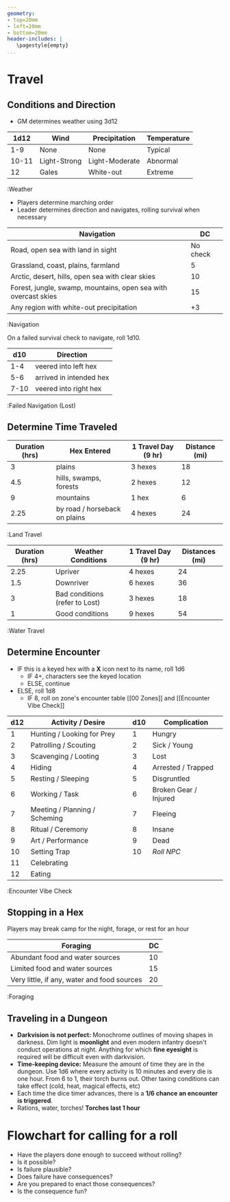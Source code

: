 ```yaml
---
geometry:
- top=20mm
- left=20mm
- bottom=20mm
header-includes: |
   \pagestyle{empty}
...
```


# Travel

## Conditions and Direction

- GM determines weather using 3d12


| 1d12  | Wind         | Precipitation  | Temperature |
| ----- | ------------ | -------------- | ----------- |
| 1-9   | None         | None           | Typical     |
| 10-11 | Light-Strong | Light-Moderate | Abnormal    |
| 12    | Gales        | White-out      | Extreme     |
:Weather

- Players determine marching order
- Leader determines direction and navigates, rolling survival when necessary

| Navigation                                                     | DC       |
| -------------------------------------------------------------- | -------- |
| Road, open sea with land in sight                              | No check |
| Grassland, coast, plains, farmland                             | 5        |
| Arctic, desert, hills, open sea with clear skies               | 10       |
| Forest, jungle, swamp, mountains, open sea with overcast skies | 15       |
| Any region with white-out precipitation                        | +3       |
:Navigation


On a failed survival check to navigate, roll 1d10. 

| d10  | Direction               |
| ---- | ----------------------- |
| 1-4  | veered into left hex    |
| 5-6  | arrived in intended hex |
| 7-10 | veered into right hex   |
:Failed Navigation (Lost)

## Determine Time Traveled

| Duration (hrs) | Hex Entered                   | 1 Travel Day (9 hr) | Distance (mi) |
| -------------- | ----------------------------- | ------------------- | ------------- |
| 3              | plains                        | 3 hexes             | 18            |
| 4.5            | hills, swamps, forests        | 2 hexes             | 12            |
| 9              | mountains                     | 1 hex               | 6             |
| 2.25           | by road / horseback on plains | 4 hexes             | 24            |
:Land Travel

| Duration (hrs) | Weather Conditions             | 1 Travel Day (9 hr) | Distances (mi) |
| -------------- | ------------------------------ | ------------------- | -------------- |
| 2.25           | Upriver                        | 4 hexes             | 24             |
| 1.5            | Downriver                      | 6 hexes             | 36             |
| 3              | Bad conditions (refer to Lost) | 3 hexes             | 18             |
| 1              | Good conditions                | 9 hexes             | 54             |
:Water Travel

## Determine Encounter

- IF this is a keyed hex with a **X** icon next to its name, roll 1d6
   - IF 4+, characters see the keyed location
   - ELSE, continue
- ELSE, roll 1d8
   - IF 8, roll on zone's encounter table [[00 Zones]] and [[Encounter Vibe Check]]

| d12 | Activity / Desire             | d10 | Complication          |
| --- | ----------------------------- | --- | --------------------- |
| 1   | Hunting / Looking for Prey    | 1   | Hungry                |
| 2   | Patrolling / Scouting         | 2   | Sick / Young          |
| 3   | Scavenging / Looting          | 3   | Lost                  |
| 4   | Hiding                        | 4   | Arrested / Trapped    |
| 5   | Resting / Sleeping            | 5   | Disgruntled           |
| 6   | Working / Task                | 6   | Broken Gear / Injured |
| 7   | Meeting / Planning / Scheming | 7   | Fleeing               |
| 8   | Ritual / Ceremony             | 8   | Insane                |
| 9   | Art / Performance             | 9   | Dead                  |
| 10  | Setting Trap                  | 10  | *Roll NPC*            |
| 11  | Celebrating                   |     |                       |
| 12  | Eating                        |     |                       |
:Encounter Vibe Check

## Stopping in a Hex

Players may break camp for the night, forage, or rest for an hour

| Foraging                                    | DC  |
| ------------------------------------------- | --- |
| Abundant food and water sources             | 10  |
| Limited food and water sources              | 15  |
| Very little, if any, water and food sources | 20  |
:Foraging



## Traveling in a Dungeon

- **Darkvision is not perfect:** Monochrome outlines of moving shapes in darkness. Dim light is **moonlight** and even modern infantry doesn't conduct operations at night. Anything for which **fine eyesight** is required will be difficult even with darkvision.
- **Time-keeping device:** Measure the amount of time they are in the dungeon. Use 1d6 where every activity is 10 minutes and every die is one hour. From 6 to 1, their torch burns out. Other taxing conditions can take effect (cold, heat, magical effects, etc)
- Each time the dice timer advances, there is a **1/6 chance an encounter is triggered**. 
- Rations, water, torches! **Torches last 1 hour**

# Flowchart for calling for a roll

- Have the players done enough to succeed without rolling?
- Is it possible? 
- Is failure plausible? 
- Does failure have consequences? 
- Are you prepared to enact those consequences? 
- Is the consequence fun? 